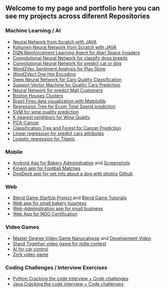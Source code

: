 ## Welcome to my page and portfolio here you can see my projects across diferent Repositories

### Machine Learning / AI
* [Neural Network from Scratch with JAVA](https://github.com/rtv313/NeuralNetwork)
* [Kohonen Neural Network from Scratch with JAVA](https://github.com/rtv313/SOM-Kohonen-Neural-Network)
* [DQN Reinforcement Learning Agent for Atari Space Invaders](https://github.com/rtv313/DQN-SpaceInvaders)
* [Convolutional Neural Network for classify dogs breeds ](https://github.com/rtv313/KerasCNNDogsBreeds)
* [Convolutional Neural Network for predict cat or dog](https://www.kaggle.com/raultrevino/cnn-cat-or-dog-tensorflow/notebook)
* [Word2Vec Sentiment Analysis for Play Store](https://www.kaggle.com/raultrevino/word2vec-and-sentiment-analisis-playstore)
* [Word2Vect One Hot Encoding](https://www.kaggle.com/raultrevino/playstoreword2veconehotencoding)
* [Deep Neural Network for Cars Quality Classification](https://www.kaggle.com/raultrevino/deep-nn-for-cars-quality-classification)
* [Support Vector Machine for Quality Cars Prediction](https://www.kaggle.com/raultrevino/svc-autos-quality)
* [Neural Network for predict Mall Customers](https://www.kaggle.com/raultrevino/nn-mallcustomers)
* [Boston Houses Clusters](https://www.kaggle.com/raultrevino/boston-houses)
* [Brazil Fires data visualization with Matplotlib](https://www.kaggle.com/raultrevino/brazil-fires-matplotlib-visualizations)
* [Regression Tree for Ecom Total Spend prediction](https://www.kaggle.com/raultrevino/regression-tree-for-ecom-total-spend)
* [SVM for wine quality prediction](https://www.kaggle.com/raultrevino/svr-predict-wine-alcohol)
* [K nearest neighbors for Wine Quality](https://www.kaggle.com/raultrevino/knn-for-classify-wine-quality)
* [PCA-Cancer](https://www.kaggle.com/raultrevino/pca-cancer)
* [Classification Tree and Forest for Cancer Prediction](https://www.kaggle.com/raultrevino/classify-tree-and-forest-for-cancer)
* [Linear regression for predict cars attributes](https://www.kaggle.com/raultrevino/autos-linear-regression)
* [Logistic regression for Titanic](https://www.kaggle.com/raultrevino/logistic-regression-titanic)

### Mobile 
* [Android App for Bakery Administration](https://github.com/rtv313/AndroidBakeryApp) and [Screenshots](https://docs.google.com/document/d/1qKwGE2YFUt21QhsY9TtRukvv0yIapVfGksXbqCPcJZo/edit)
* [Kinwin app for Football Matches](https://play.google.com/store/apps/details?id=com.expandit.kinwin&hl=en_US)
* [DogDeck app for get info about a dog with photos](https://play.google.com/store/apps/details?id=com.rtv313.dogdeck&hl=en_US) [Github](https://github.com/rtv313/DogDeck)

### Web 
* [Blend Game StartUp Project ](https://www.youtube.com/watch?v=NLR7verC6w0) and [Blend Game Tutorials](https://www.youtube.com/channel/UCelDYCIzNxbOvSeHpTLMixg/videos)
* [Web app for small bakery business](https://github.com/rtv313/BakeryOrderSystem)
* [Web-Administration app for small business](https://bitbucket.org/rtv313isc/consultorioopticaadmin/src/master/)
* [Web App for NGO Certification](https://onedrive.live.com/?authkey=%21AALHW5dL206PJqk&cid=1A350027127B9C08&id=1A350027127B9C08%211013&parId=root&o=OneUp)

### Video Games
* [Master Degree Video Game Nanocalypse](https://github.com/rtv313/NanoCalypse) and [Development Video](https://rtv313isc.wixsite.com/portafolio)
* [Stand Together video game  for indie contest](https://github.com/rtv313/StandTogheter)
* [AI for car control](https://github.com/rtv313/FuzzyLogic-ReactiveAgents)
* [Zork video game ](https://github.com/rtv313/ZorkGame)

### Coding Challenges / Interview Exercises
* [Python Cracking the code interview + Code challenges](https://github.com/rtv313/CrackindCodeInterview)
* [Java Cracking the code interview + Code challenges](https://github.com/rtv313/CrackingTheCodeJavaVersion/tree/master/src)


